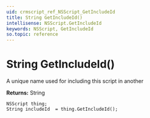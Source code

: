 ```yaml
---
uid: crmscript_ref_NSScript_GetIncludeId
title: String GetIncludeId()
intellisense: NSScript.GetIncludeId
keywords: NSScript, GetIncludeId
so.topic: reference
---
```


# String GetIncludeId()

A unique name used for including this script in another

**Returns:** String

```crmscript
NSScript thing;
String includeId  = thing.GetIncludeId();
```

